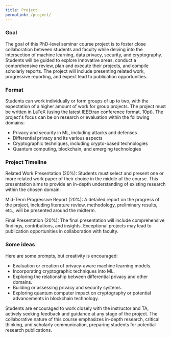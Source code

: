 ```yaml
---
title: Project
permalink: /project/
---
```


### Goal

The goal of this PhD-level seminar course project is to foster close collaboration between students and faculty while delving into the intersection of machine learning, data privacy, security, and cryptography. Students will be guided to explore innovative areas, conduct a comprehensive review, plan and execute their projects, and compile scholarly reports. The project will include presenting related work, progressive reporting, and expect lead to publication opportunities.

### Format

Students can work individually or form groups of up to two, with the expectation of a higher amount of work for group projects. The project must be written in LaTeX (using the latest IEEEtran conference format, 10pt). The project's focus can be on research or evaluation within the following domains:

 - Privacy and security in ML, including attacks and defenses
 - Differential privacy and its various aspects
 - Cryptographic techniques, including crypto-based technologies
 - Quantum computing, blockchain, and emerging technologies


### Project Timeline
Related Work Presentation (20%): Students must select and present one or more related work paper of their choice in the middle of the course. This presentation aims to provide an in-depth understanding of existing research within the chosen domain.

Mid-Term Progressive Report (20%): A detailed report on the progress of the project, including literature review, methodology, preliminary results, etc., will be presented around the midterm.

Final Presentation (20%): The final presentation will include comprehensive findings, contributions, and insights. Exceptional projects may lead to publication opportunities in collaboration with faculty.


### Some ideas

Here are some prompts, but creativity is encouraged:

- Evaluation or creation of privacy-aware machine learning models.
- Incorporating cryptographic techniques into ML.
- Exploring the relationship between differential privacy and other domains.
- Building or assessing privacy and security systems.
- Exploring quantum computer impact on cryptography or potential advancements in blockchain technology.

Students are encouraged to work closely with the instructor and TA, actively seeking feedback and guidance at any stage of the project. The collaborative nature of this course emphasizes in-depth research, critical thinking, and scholarly communication, preparing students for potential research publications.